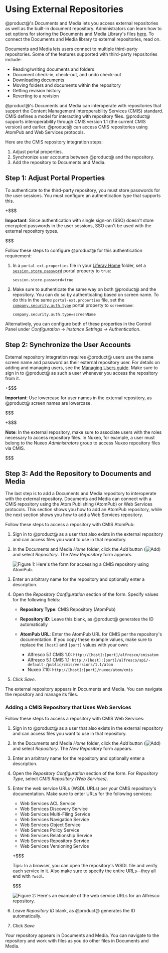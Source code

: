 # Using External Repositories [](id=using-external-repositories)

@product@'s Documents and Media lets you access external repositories as well as 
the built-in document repository. Administrators can learn how to set options 
for storing the Documents and Media Library's files
[here](/discover/deployment/-/knowledge_base/7-1/document-repository-configuration). 
To connect the Documents and Media library to external repositories, read on. 

Documents and Media lets users connect to multiple third-party repositories. 
Some of the features supported with third-party repositories include:

-   Reading/writing documents and folders
-   Document check-in, check-out, and undo check-out
-   Downloading documents
-   Moving folders and documents within the repository
-   Getting revision history
-   Reverting to a revision

@product@'s Documents and Media can interoperate with repositories that support 
the Content Management Interoperability Services (CMIS) standard. CMIS defines a 
model for interacting with repository files. @product@ supports interoperability 
through CMIS version 1.1 (the current CMIS version) and earlier. @product@ can 
access CMIS repositories using AtomPub and Web Services protocols. 

Here are the CMIS repository integration steps:

1.   Adjust portal properties.
2.   Synchronize user accounts between @product@ and the repository.
3.   Add the repository to Documents and Media.

<!--
+$$$

Interoperability with SharePoint repositories is available to DXP subscribers 
with the 
[Liferay Connector for SharePoint](https://web.liferay.com/marketplace/-/mp/application/15188537)
app, which is available on Liferay Marketplace. 

$$$
-->

## Step 1: Adjust Portal Properties [](id=adjusting-portal-properties)

To authenticate to the third-party repository, you must store passwords for the 
user sessions. You must configure an authentication type that supports this. 

+$$$

**Important**: Since authentication with single sign-on (SSO) doesn't store
encrypted passwords in the user sessions, SSO can't be used with the external
repository types. 

$$$

Follow these steps to configure @product@ for this authentication requirement: 

1.  In a `portal-ext.properties` file in your 
    [Liferay Home](/discover/deployment/-/knowledge_base/7-1/installing-product#liferay-home) 
    folder, set a 
    [`session.store.password`](@platform-ref@/7.1-latest/propertiesdoc/portal.properties.html#Session)
    portal property to `true`:

        session.store.password=true

2.  Make sure to authenticate the same way on both @product@ and the repository. 
    You can do so by authenticating based on screen name. To do this in the same 
    `portal-ext.properties` file, set the 
    [`company.security.auth.type`](@platform-ref@/7.0-latest/propertiesdoc/portal.properties.html#Company)
    portal property to `screenName`: 

        company.security.auth.type=screenName

Alternatively, you can configure both of these properties in the Control Panel
under *Configuration* &rarr; *Instance Settings &rarr; Authentication*. 
 
## Step 2: Synchronize the User Accounts [](id=synchronizing-repository-users)

External repository integration requires @product@ users use the same screen
name and password as their external repository user. For details on adding and
managing users, see the 
[Managing Users guide](/discover/portal/-/knowledge_base/7-1/managing-users). 
Make sure to sign in to @product@ as such a user whenever you access the 
repository from it.

+$$$

**Important**: Use lowercase for user names in the external repository, as 
@product@ screen names are lowercase. 

$$$

+$$$

**Note**: In the external repository, make sure to associate users with the 
roles necessary to access repository files. In Nuxeo, for example, a user must 
belong to the Nuxeo *Administrators* group to access Nuxeo repository files via 
CMIS.

$$$

## Step 3: Add the Repository to Documents and Media [](id=step-3-add-the-repository-to-documents-and-media)

The last step is to add a Documents and Media repository to interoperate with 
the external repository. Documents and Media can connect with a CMIS repository 
using the Atom Publishing (AtomPub) or Web Services protocols. This section 
shows you how to add an AtomPub repository, while the next section shows you how 
to add a Web Services repository. 

Follow these steps to access a repository with CMIS AtomPub:

1.  Sign in to @product@ as a user that also exists in the external repository 
    and can access files you want to use in that repository. 

2.  In the Documents and Media *Home* folder, click the *Add* button 
    (![Add](../../../images/icon-add.png)) and select *Repository*. The *New
    Repository* form appears. 

    ![Figure 1: Here's the form for accessing a CMIS repository using AtomPub.](../../../images/dm-repo-types-new-repo-config.png)

3.  Enter an arbitrary name for the repository and optionally enter a 
    description. 

4.  Open the *Repository Configuration* section of the form. Specify values for 
    the following fields: 

    -   **Repository Type**: CMIS Repository (AtomPub)
    -   **Repository ID**: Leave this blank, as @product@ generates the ID
        automatically
    -   **AtomPub URL**: Enter the AtomPub URL for CMIS per the repository's 
        documentation. If you copy these example values, make sure to replace 
        the `[host]` and `[port]` values with your own: 

        -   Alfresco 5.1 CMIS 1.0: `http://[host]:[port]/alfresco/cmisatom`
        -   Alfresco 5.1 CMIS 1.1: `http://[host]:[port]/alfresco/api/-default-/public/cmis/versions/1.1/atom`
        -   Nuxeo 7.10: `http://[host]:[port]/nuxeo/atom/cmis`

5.  Click *Save*.

The external repository appears in Documents and Media. You can navigate the 
repository and manage its files. 

### Adding a CMIS Repository that Uses Web Services [](id=using-a-cmis-repository-with-web-services)

Follow these steps to access a repository with CMIS Web Services:

1.  Sign in to @product@ as a user that also exists in the external repository 
    and can access files you want to use in that repository. 

2.  In the Documents and Media *Home* folder, click the *Add* button 
    (![Add](../../../images/icon-add.png)) and select *Repository*. The *New
    Repository* form appears. 

3.  Enter an arbitrary name for the repository and optionally enter a 
    description. 

4.  Open the *Repository Configuration* section of the form. For *Repository 
    Type*, select *CMIS Repository (Web Services)*. 

5.  Enter the web service URLs (WSDL URLs) per your CMIS repository's 
    documentation. Make sure to enter URLs for the following services: 

    -   Web Services ACL Service
    -   Web Services Discovery Service
    -   Web Services Multi-Filing Service
    -   Web Services Navigation Service
    -   Web Services Object Service
    -   Web Services Policy Service
    -   Web Services Relationship Service
    -   Web Services Repository Service
    -   Web Services Versioning Service

    +$$$

    Tips: In a browser, you can open the repository's WSDL  file and verify each
    service in it. Also make sure to specify the entire URLs--they all end with
    `?wsdl`. 

    $$$

    ![Figure 2: Here's an example of the web service URLs for an Alfresco repository.](../../../images/dm-repo-types-alfresco-ws.png)
 
6.  Leave *Repository ID* blank, as @product@ generates the ID automatically. 

7.  Click *Save*

Your repository appears in Documents and Media. You can navigate to the 
repository and work with files as you do other files in Documents and Media. 
